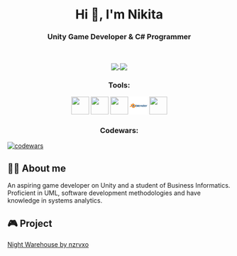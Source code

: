 <h1 align="center">Hi 👋, I'm Nikita</h1>
<h3 align="center">Unity Game Developer & C# Programmer</h3><br>

<p align="center">
  <a href="https://github.com/NzrvXO?tab=repositories">
    <img height=200 align="center" src="https://github-readme-stats.vercel.app/api?username=NzrvXO&theme=tokyonight&show_icons=true&rank_icon=github" />
    <img height=200 align="center" src="https://github-readme-stats.vercel.app/api/top-langs?username=NzrvXO&layout=compact&langs_count=8&card_width=320&theme=tokyonight&show_icons=true" />
  </a>
</p>

<h3 align="center">Tools:</h3>
<p align="center">
  <a href="https://learn.microsoft.com/ru-ru/dotnet/csharp/" target="_blank"><img src="https://github.com/dotnet/vscode-csharp/blob/main/images/csharpIcon.png" width="40" height="40"/></a>
  <a href="https://unity.com/" target="_blank"><img src="https://upload.wikimedia.org/wikipedia/commons/c/c4/Unity_2021.svg" width="40" height="40"/></a>
  <a href="https://visualstudio.microsoft.com/" target="_blank"><img src="https://upload.wikimedia.org/wikipedia/commons/2/2c/Visual_Studio_Icon_2022.svg" width="40" height="40"/></a>
  <a href="https://https://www.blender.org/" target="_blank"><img src="https://github.com/devicons/devicon/blob/master/icons/blender/blender-original-wordmark.svg" width="40" height="40"/></a>
  <a href="https://www.microsoft.com/ru-ru/sql-server/sql-server-2019" target="_blank"><img src="https://www.svgrepo.com/show/303229/microsoft-sql-server-logo.svg" width="40" height="40"/></a>
</p>

<h3 align="center">Codewars:</h3>

[![codewars](https://www.codewars.com/users/NzrvXO/badges/large)](https://www.codewars.com/users/NzrvXO)

## 🙋‍♂ About me
An aspiring game developer on Unity and a student of Business Informatics. Proficient in UML, software development methodologies and have knowledge in systems analytics.
## 🎮 Project
<a href="https://nzrvxo.itch.io/night-warehouse">Night Warehouse by nzrvxo</a>
<!---
NzrvXO/NzrvXO is a ✨ special ✨ repository because its `README.md` (this file) appears on your GitHub pre.
You can click the Preview link to take a look at your changes.
--->   
